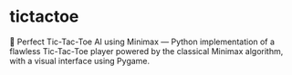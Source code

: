 # tictactoe
🧠 Perfect Tic-Tac-Toe AI using Minimax — Python implementation of a flawless Tic-Tac-Toe player powered by the classical Minimax algorithm, with a visual interface using Pygame.
